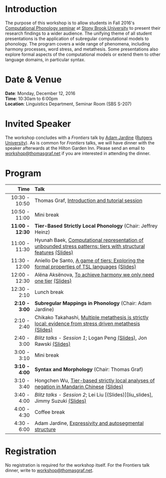 # Introduction

The purpose of this workshop is to allow students in Fall 2016's [Computational Phonology seminar](https://github.com/StonyBrook-Lin626-F16/main) at [Stony Brook University](http://linguistics.stonybrook.edu) to present their research findings to a wider audience.
The unifying theme of all student presentations is the application of subregular computational models to phonology.
The program covers a wide range of phenomena, including harmony processes, word stress, and metathesis.
Some presentations also explore formal aspects of the computational models or extend them to other language domains, in particular syntax.

# Date & Venue

**Date**: Monday, December 12, 2016  
**Time**: 10:30am to 6:00pm  
**Location**: Linguistics Department, Seminar Room (SBS S-207)

# Invited Speaker

The workshop concludes with a *Frontiers* talk by [Adam Jardine](http://rci.rutgers.edu/~aj591/) ([Rutgers University](http://ling.rutgers.edu/)).
As is common for *Frontiers* talks, we will have dinner with the speaker afterwards at the Hilton Garden Inn.
Please send an email to [workshop@thomasgraf.net](mailto:workshop@thomasgraf.net) if you are interested in attending the dinner.

# Program

| Time | Talk |
| --:  | :-- |
| 10:30 - 10:50 | Thomas Graf, [Introduction and tutorial session][graf_slides] |
| 10:50 - 11:00 | Mini break |
| **11:00 - 12:30** | **Tier-Based Strictly Local Phonology** (Chair: Jeffrey Heinz) |
| 11:00 - 11:30 | Hyunah Baek, [Computational representation of unbounded stress patterns: tiers with structural features][baek_abstract] [(Slides)][baek_slides] |
| 11:30 - 12:00 | Aniello De Santo, [A game of tiers: Exploring the formal properties of TSL languages][desanto_abstract] [(Slides)][baek_slides] |
| 12:00 - 12:30 | Alëna Aksënova, [To achieve harmony we only need one tier][aksenova_abstract] [(Slides)][baek_slides] |
| 12:30 - 2:10 | Lunch break |
| **2:10 - 3:00** | **Subregular Mappings in Phonology**  (Chair: Adam Jardine) |
| 2:10 - 2:40 | Chikako Takahashi, [Multiple metathesis is strictly local: evidence from stress driven metathesis][takahashi_abstract] [(Slides)][baek_slides] |
| 2:40 - 3:00 | *Blitz talks - Session 1*; Logan Peng [(Slides)][peng_slides], Jon Rawski [(Slides)][rawski_slides] |
| 3:00 - 3:10 | Mini break|
| **3:10 - 4:00** | **Syntax and Morphology** (Chair: Thomas Graf) |
| 3:10 - 3:40 | Hongchen Wu, [Tier-based strictly local analyses of negation in Mandarin Chinese][wu_abstract] [(Slides)][baek_slides] |
| 3:40 - 4:00 | *Blitz talks - Session 2*; Lei Liu [(Slides)][liu_slides], Jimmy Suzuki [(Slides)][suzuki_slides] |
| 4:00 - 4:30 | Coffee break |
| 4:30 - 6:00 | Adam Jardine, [Expressivity and autosegmental structure][jardine_abstract] |

# Registration

No registration is required for the workshop itself.
For the Frontiers talk dinner, write to [workshop@thomasgraf.net](mailto:workshop@thomasgraf.net).

[graf_slides]: https://github.com/CompLab-StonyBrook/compphon_workshop/blob/master/slides/graf/tutorial_slides.pdf?raw=true
[baek_slides]: https://github.com/CompLab-StonyBrook/compphon_workshop/blob/master/slides/baek.pdf?raw=true
[desanto_slides]: https://github.com/CompLab-StonyBrook/compphon_workshop/blob/master/slides/desanto/desanto.pdf?raw=true
[aksenova_slides]: https://github.com/CompLab-StonyBrook/compphon_workshop/blob/master/slides/aksenova/aksenova.pdf?raw=true
[takahashi_slides]: https://github.com/CompLab-StonyBrook/compphon_workshop/blob/master/slides/takahashi/takashi.pdf?raw=true
[peng_slides]: https://github.com/CompLab-StonyBrook/compphon_workshop/blob/master/slides/peng/peng.pdf?raw=true
[rawski_slides]: https://github.com/CompLab-StonyBrook/compphon_workshop/blob/master/slides/rawski.pdf?raw=true
[wu_slides]: https://github.com/CompLab-StonyBrook/compphon_workshop/blob/master/slides/wu/wu.pdf?raw=true
[lei_slides]: https://github.com/CompLab-StonyBrook/compphon_workshop/blob/master/slides/lei/lei.pdf?raw=true
[suzuki_slides]: https://github.com/CompLab-StonyBrook/compphon_workshop/blob/master/slides/suzuki/suzuki.pdf?raw=true
[baek_abstract]: https://github.com/CompLab-StonyBrook/compphon_workshop/blob/master/abstracts/baek.pdf?raw=true
[desanto_abstract]: https://github.com/CompLab-StonyBrook/compphon_workshop/blob/master/abstracts/desanto.pdf?raw=true
[aksenova_abstract]: https://github.com/CompLab-StonyBrook/compphon_workshop/blob/master/abstracts/aksenova.pdf?raw=true
[takahashi_abstract]: https://github.com/CompLab-StonyBrook/compphon_workshop/blob/master/abstracts/takahashi.pdf?raw=true
[wu_abstract]: https://github.com/CompLab-StonyBrook/compphon_workshop/blob/master/abstracts/wu.pdf?raw=true
[jardine_abstract]: https://github.com/CompLab-StonyBrook/compphon_workshop/blob/master/abstracts/jardine.pdf?raw=true
